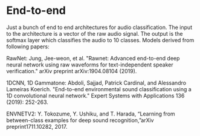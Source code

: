 # End-to-end
Just a bunch of end to end architectures for audio classification.
The input to the architecture is a vector of the raw audio signal. The output is the softmax layer which classifies the audio to 10 classes. Models derived from following papers:

RawNet: Jung, Jee-weon, et al. "Rawnet: Advanced end-to-end deep neural network using raw waveforms for text-independent speaker verification." arXiv preprint arXiv:1904.08104 (2019).

1DCNN, 1D Gammatone: Abdoli, Sajjad, Patrick Cardinal, and Alessandro Lameiras Koerich. "End-to-end environmental sound classification using a 1D convolutional neural network." Expert Systems with Applications 136 (2019): 252-263.

ENVNETV2: Y. Tokozume, Y. Ushiku, and T. Harada, “Learning from between-class   examples   for   deep   sound   recognition,”arXiv  preprint1711.10282, 2017.
